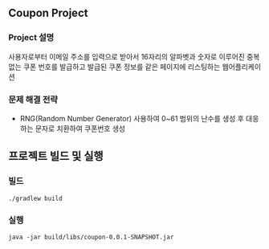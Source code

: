 ## Coupon Project
### Project 설명
사용자로부터 이메일 주소를 입력으로 받아서 16자리의 알파벳과 숫자로 이루어진 중복없는 쿠폰 번호를 발급하고 발급된 쿠폰 정보를 같은 페이지에 리스팅하는 웹어플리케이션

### 문제 해결 전략
* RNG(Random Number Generator) 사용하여 0~61 범위의 난수를 생성 후 대응하는 문자로 치환하여 쿠폰번호 생성

## 프로젝트 빌드 및 실행
### 빌드
```
./gradlew build
```

### 실행
```
java -jar build/libs/coupon-0.0.1-SNAPSHOT.jar
```